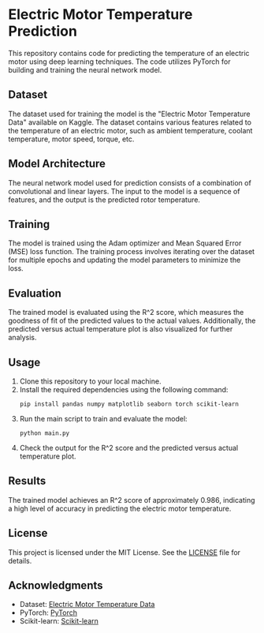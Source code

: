 # Electric Motor Temperature Prediction

This repository contains code for predicting the temperature of an electric motor using deep learning techniques. The code utilizes PyTorch for building and training the neural network model.

## Dataset

The dataset used for training the model is the "Electric Motor Temperature Data" available on Kaggle. The dataset contains various features related to the temperature of an electric motor, such as ambient temperature, coolant temperature, motor speed, torque, etc.

## Model Architecture

The neural network model used for prediction consists of a combination of convolutional and linear layers. The input to the model is a sequence of features, and the output is the predicted rotor temperature.

## Training

The model is trained using the Adam optimizer and Mean Squared Error (MSE) loss function. The training process involves iterating over the dataset for multiple epochs and updating the model parameters to minimize the loss.

## Evaluation

The trained model is evaluated using the R^2 score, which measures the goodness of fit of the predicted values to the actual values. Additionally, the predicted versus actual temperature plot is also visualized for further analysis.

## Usage

1. Clone this repository to your local machine.
2. Install the required dependencies using the following command:
    ```
    pip install pandas numpy matplotlib seaborn torch scikit-learn
    ```
3. Run the main script to train and evaluate the model:
    ```
    python main.py
    ```
4. Check the output for the R^2 score and the predicted versus actual temperature plot.

## Results

The trained model achieves an R^2 score of approximately 0.986, indicating a high level of accuracy in predicting the electric motor temperature.

## License

This project is licensed under the MIT License. See the [LICENSE](LICENSE) file for details.

## Acknowledgments

- Dataset: [Electric Motor Temperature Data](https://www.kaggle.com/wkirgsn/electric-motor-temperature)
- PyTorch: [PyTorch](https://pytorch.org/)
- Scikit-learn: [Scikit-learn](https://scikit-learn.org/)
